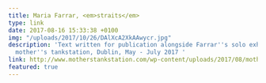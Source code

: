 ```yaml
---
title: Maria Farrar, <em>straits</em>
type: link
date: 2017-08-16 15:33:38 +0100
img: "/uploads/2017/10/26/DAlXcA2XkAAwycr.jpg"
description: 'Text written for publication alongside Farrar''s solo exhibition at
  mother''s tankstation, Dublin, May - July 2017 '
link: http://www.motherstankstation.com/wp-content/uploads/2017/08/mothers-annual-2017_Maria-Farrar_straits_Copyright-all-rights-reserved.pdf
featured: true
---
```

